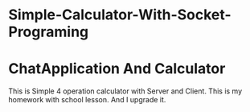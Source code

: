 # Simple-Calculator-With-Socket-Programing
# ChatApplication And Calculator

This is Simple 4 operation calculator with Server and Client.
This is my homework with school lesson. And I upgrade it.
